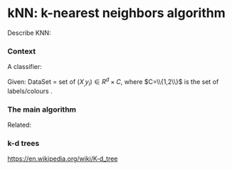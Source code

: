 # kNN: k-nearest neighbors algorithm
Describe KNN:

### Context
A classifier:

Given: DataSet = set of $(X_,y_i) \in R^d\times C$, where $C=\\{1,2\\}$ is the set of labels/colours .


### The main algorithm

Related:

### k-d trees
https://en.wikipedia.org/wiki/K-d_tree

